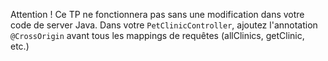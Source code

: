 Attention ! Ce TP ne fonctionnera pas sans une modification dans votre code de server Java.
Dans votre `PetClinicController`, ajoutez l'annotation `@CrossOrigin` avant tous les mappings de requêtes (allClinics, getClinic, etc.)